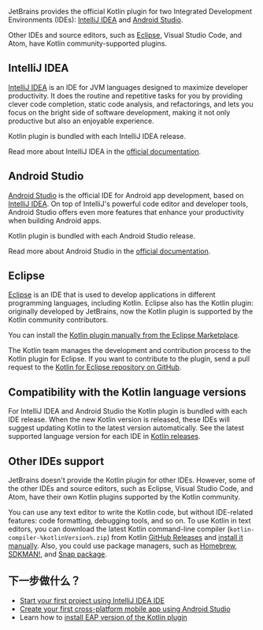 [//]: # (title: 用于 Kotlin 开发的 IDE)
[//]: # (description: JetBrains provides Kotlin plugin support for IntelliJ IDEA and Android Studio. Eclipse has the community supported Kotlin plugin.)

JetBrains provides the official Kotlin plugin for two Integrated Development Environments (IDEs): [IntelliJ IDEA](#intellij-idea) and [Android Studio](#android-studio).

Other IDEs and source editors, such as [Eclipse](#eclipse), Visual Studio Code, and Atom, have Kotlin community-supported plugins.

## IntelliJ IDEA

[IntelliJ IDEA](https://www.jetbrains.com/idea/download/) is an IDE for JVM languages designed to maximize developer productivity.
It does the routine and repetitive tasks for you by providing clever code completion, static code analysis, and refactorings,
and lets you focus on the bright side of software development, making it not only productive but also an enjoyable experience.

Kotlin plugin is bundled with each IntelliJ IDEA release.

Read more about IntelliJ IDEA in the [official documentation](https://www.jetbrains.com/help/idea/discover-intellij-idea.html).

## Android Studio

[Android Studio](https://developer.android.com/studio) is the official IDE for Android app development,
based on [IntelliJ IDEA](https://www.jetbrains.com/idea/). 
On top of IntelliJ's powerful code editor and developer tools, Android Studio offers even more features that enhance your productivity when building Android apps.

Kotlin plugin is bundled with each Android Studio release.

Read more about Android Studio in the [official documentation](https://developer.android.com/studio/intro).

## Eclipse

[Eclipse](https://eclipseide.org/release/) is an IDE that is used to develop applications in different programming languages, including Kotlin.
Eclipse also has the Kotlin plugin: originally developed by JetBrains, now the Kotlin plugin is supported by the Kotlin community contributors.

You can install the [Kotlin plugin manually from the Eclipse Marketplace](https://marketplace.eclipse.org/content/kotlin-plugin-eclipse).

The Kotlin team manages the development and contribution process to the Kotlin plugin for Eclipse.
If you want to contribute to the plugin, send a pull request to the [Kotlin for Eclipse repository on GitHub](https://github.com/Kotlin/kotlin-eclipse).

## Compatibility with the Kotlin language versions

For IntelliJ IDEA and Android Studio the Kotlin plugin is bundled with each IDE release.
When the new Kotlin version is released, these IDEs will suggest updating Kotlin to the latest version automatically.
See the latest supported language version for each IDE in [Kotlin releases](releases.md#ide-support).

## Other IDEs support

JetBrains doesn't provide the Kotlin plugin for other IDEs.
However, some of the other IDEs and source editors, such as Eclipse, Visual Studio Code, and Atom, have their own Kotlin plugins supported by the Kotlin community.

You can use any text editor to write the Kotlin code, but without IDE-related features: code formatting, debugging tools, and so on.
To use Kotlin in text editors, you can download the latest Kotlin command-line compiler (`kotlin-compiler-%kotlinVersion%.zip`) from Kotlin [GitHub Releases](%kotlinLatestUrl%) and [install it manually](command-line.md#manual-install).
Also, you could use package managers, such as [Homebrew](command-line.md#homebrew), [SDKMAN!](command-line.md#sdkman), and [Snap package](command-line.md#snap-package).

## 下一步做什么？

* [Start your first project using IntelliJ IDEA IDE](jvm-get-started.md)
* [Create your first cross-platform mobile app using Android Studio](multiplatform-mobile-create-first-app.md)
* Learn how to [install EAP version of the Kotlin plugin](install-eap-plugin.md)